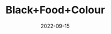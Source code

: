 ---
title: 'Black+Food+Colour'
date: '2022-09-15' 
metatag: '' 
inventory: '0' 
draft: false 
# meta description 
shortDescripton: ''
description: 'Food+Colour'
longdescription: ''
featured: True
# product Price
price: '40.0'
# Product Short Description
shortDescription: ''
productID: '77353097-6625-ED11-9968-005056B3A416'
type: 'products'
category: 'Food+Colour' 
thumnailproduct: 'https://aminsaddiquidawakhana.eralive.net/images/products/77353097-6625-ED11-9968-005056B3A4161.png' 
images:
  - image: 'images/products/77353097-6625-ED11-9968-005056B3A4161.png'  
Variants:
---